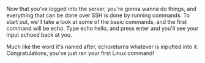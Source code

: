 Now that you've logged into the server, you're gonna wanna do things, and everything that can be done over SSH is done by running commands. To start out, we'll take a look at some of the basic commands, and the first command will be echo. Type echo hello, and press enter and you'll see your input echoed back at you.





Much like the word it's named after, echoreturns whatever is inputted into it. Congratulations, you've just ran your first Linux command!

